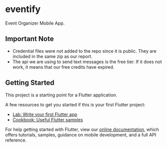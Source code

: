 # eventify

Event Organizer Mobile App.

## Important Note
- Credential files were not added to the repo since it is public. They are included in the same zip as our report.
- The api we are using to send text messages is the free tier. If it does not work, it means that our free credits have expired.

## Getting Started

This project is a starting point for a Flutter application.

A few resources to get you started if this is your first Flutter project:

- [Lab: Write your first Flutter app](https://flutter.dev/docs/get-started/codelab)
- [Cookbook: Useful Flutter samples](https://flutter.dev/docs/cookbook)

For help getting started with Flutter, view our
[online documentation](https://flutter.dev/docs), which offers tutorials,
samples, guidance on mobile development, and a full API reference.


